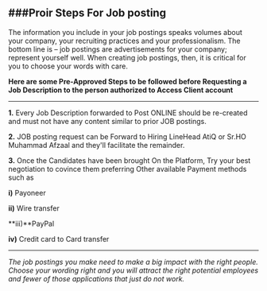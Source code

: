 ###Proir Steps For Job posting
----------------------

The information you include in your job postings speaks volumes about your company, your recruiting practices and your professionalism. 
The bottom line is – job postings are advertisements for your company; represent yourself well.
When creating job postings, then, it is critical for you to choose your words with care.

**Here are some Pre-Approved Steps to be followed before Requesting a Job Description to the person authorized to Access Client account**

--------------
**1.** Every Job Description forwarded to Post ONLINE should be re-created and 
       must not have any content similar to prior JOB postings.

**2.** JOB posting request can be Forward to Hiring LineHead AtiQ or Sr.HO Muhammad Afzaal and they'll facilitate the remainder.

**3.** Once the Candidates have been brought On the Platform, Try your best negotiation to covince them preferring Other available Payment methods such as

**i)** Payoneer

**ii)** Wire transfer

**iii)**PayPal

**iv)** Credit card to Card transfer

------------
*The job postings you make need to make a big impact with the right people.
Choose your wording right and you will attract the right potential employees and fewer of those applications that 
just do not work.*

